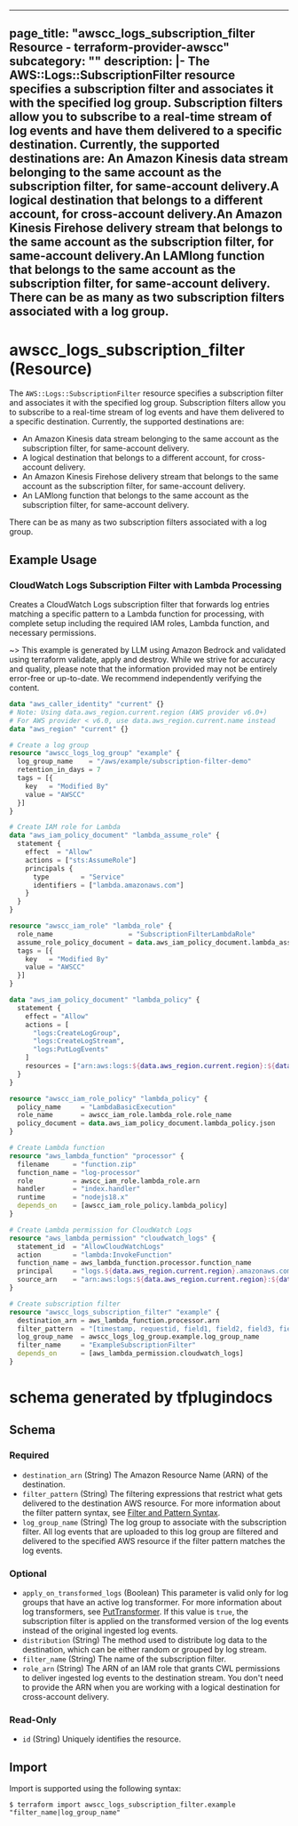 
---
page_title: "awscc_logs_subscription_filter Resource - terraform-provider-awscc"
subcategory: ""
description: |-
  The AWS::Logs::SubscriptionFilter resource specifies a subscription filter and associates it with the specified log group. Subscription filters allow you to subscribe to a real-time stream of log events and have them delivered to a specific destination. Currently, the supported destinations are:
  An Amazon Kinesis data stream belonging to the same account as the subscription filter, for same-account delivery.A logical destination that belongs to a different account, for cross-account delivery.An Amazon Kinesis Firehose delivery stream that belongs to the same account as the subscription filter, for same-account delivery.An LAMlong function that belongs to the same account as the subscription filter, for same-account delivery.
  There can be as many as two subscription filters associated with a log group.
---

# awscc_logs_subscription_filter (Resource)

The ``AWS::Logs::SubscriptionFilter`` resource specifies a subscription filter and associates it with the specified log group. Subscription filters allow you to subscribe to a real-time stream of log events and have them delivered to a specific destination. Currently, the supported destinations are:
  +  An Amazon Kinesis data stream belonging to the same account as the subscription filter, for same-account delivery.
  +  A logical destination that belongs to a different account, for cross-account delivery.
  +  An Amazon Kinesis Firehose delivery stream that belongs to the same account as the subscription filter, for same-account delivery.
  +  An LAMlong function that belongs to the same account as the subscription filter, for same-account delivery.
  
 There can be as many as two subscription filters associated with a log group.

## Example Usage

### CloudWatch Logs Subscription Filter with Lambda Processing

Creates a CloudWatch Logs subscription filter that forwards log entries matching a specific pattern to a Lambda function for processing, with complete setup including the required IAM roles, Lambda function, and necessary permissions.

~> This example is generated by LLM using Amazon Bedrock and validated using terraform validate, apply and destroy. While we strive for accuracy and quality, please note that the information provided may not be entirely error-free or up-to-date. We recommend independently verifying the content.

```terraform
data "aws_caller_identity" "current" {}
# Note: Using data.aws_region.current.region (AWS provider v6.0+)
# For AWS provider < v6.0, use data.aws_region.current.name instead
data "aws_region" "current" {}

# Create a log group
resource "awscc_logs_log_group" "example" {
  log_group_name    = "/aws/example/subscription-filter-demo"
  retention_in_days = 7
  tags = [{
    key   = "Modified By"
    value = "AWSCC"
  }]
}

# Create IAM role for Lambda
data "aws_iam_policy_document" "lambda_assume_role" {
  statement {
    effect  = "Allow"
    actions = ["sts:AssumeRole"]
    principals {
      type        = "Service"
      identifiers = ["lambda.amazonaws.com"]
    }
  }
}

resource "awscc_iam_role" "lambda_role" {
  role_name                   = "SubscriptionFilterLambdaRole"
  assume_role_policy_document = data.aws_iam_policy_document.lambda_assume_role.json
  tags = [{
    key   = "Modified By"
    value = "AWSCC"
  }]
}

data "aws_iam_policy_document" "lambda_policy" {
  statement {
    effect = "Allow"
    actions = [
      "logs:CreateLogGroup",
      "logs:CreateLogStream",
      "logs:PutLogEvents"
    ]
    resources = ["arn:aws:logs:${data.aws_region.current.region}:${data.aws_caller_identity.current.account_id}:log-group:/aws/lambda/*"]
  }
}

resource "awscc_iam_role_policy" "lambda_policy" {
  policy_name     = "LambdaBasicExecution"
  role_name       = awscc_iam_role.lambda_role.role_name
  policy_document = data.aws_iam_policy_document.lambda_policy.json
}

# Create Lambda function
resource "aws_lambda_function" "processor" {
  filename      = "function.zip"
  function_name = "log-processor"
  role          = awscc_iam_role.lambda_role.arn
  handler       = "index.handler"
  runtime       = "nodejs18.x"
  depends_on    = [awscc_iam_role_policy.lambda_policy]
}

# Create Lambda permission for CloudWatch Logs
resource "aws_lambda_permission" "cloudwatch_logs" {
  statement_id  = "AllowCloudWatchLogs"
  action        = "lambda:InvokeFunction"
  function_name = aws_lambda_function.processor.function_name
  principal     = "logs.${data.aws_region.current.region}.amazonaws.com"
  source_arn    = "arn:aws:logs:${data.aws_region.current.region}:${data.aws_caller_identity.current.account_id}:log-group:/aws/example/subscription-filter-demo:*"
}

# Create subscription filter
resource "awscc_logs_subscription_filter" "example" {
  destination_arn = aws_lambda_function.processor.arn
  filter_pattern  = "[timestamp, requestid, field1, field2, field3, field4, field5, field6, field7]"
  log_group_name  = awscc_logs_log_group.example.log_group_name
  filter_name     = "ExampleSubscriptionFilter"
  depends_on      = [aws_lambda_permission.cloudwatch_logs]
}
```

# schema generated by tfplugindocs
## Schema

### Required

- `destination_arn` (String) The Amazon Resource Name (ARN) of the destination.
- `filter_pattern` (String) The filtering expressions that restrict what gets delivered to the destination AWS resource. For more information about the filter pattern syntax, see [Filter and Pattern Syntax](https://docs.aws.amazon.com/AmazonCloudWatch/latest/logs/FilterAndPatternSyntax.html).
- `log_group_name` (String) The log group to associate with the subscription filter. All log events that are uploaded to this log group are filtered and delivered to the specified AWS resource if the filter pattern matches the log events.

### Optional

- `apply_on_transformed_logs` (Boolean) This parameter is valid only for log groups that have an active log transformer. For more information about log transformers, see [PutTransformer](https://docs.aws.amazon.com/AmazonCloudWatchLogs/latest/APIReference/API_PutTransformer.html).
 If this value is ``true``, the subscription filter is applied on the transformed version of the log events instead of the original ingested log events.
- `distribution` (String) The method used to distribute log data to the destination, which can be either random or grouped by log stream.
- `filter_name` (String) The name of the subscription filter.
- `role_arn` (String) The ARN of an IAM role that grants CWL permissions to deliver ingested log events to the destination stream. You don't need to provide the ARN when you are working with a logical destination for cross-account delivery.

### Read-Only

- `id` (String) Uniquely identifies the resource.

## Import

Import is supported using the following syntax:

```shell
$ terraform import awscc_logs_subscription_filter.example "filter_name|log_group_name"
```
